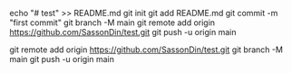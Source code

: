 echo "# test" >> README.md
git init
git add README.md
git commit -m "first commit"
git branch -M main
git remote add origin https://github.com/SassonDin/test.git
git push -u origin main


git remote add origin https://github.com/SassonDin/test.git
git branch -M main
git push -u origin main